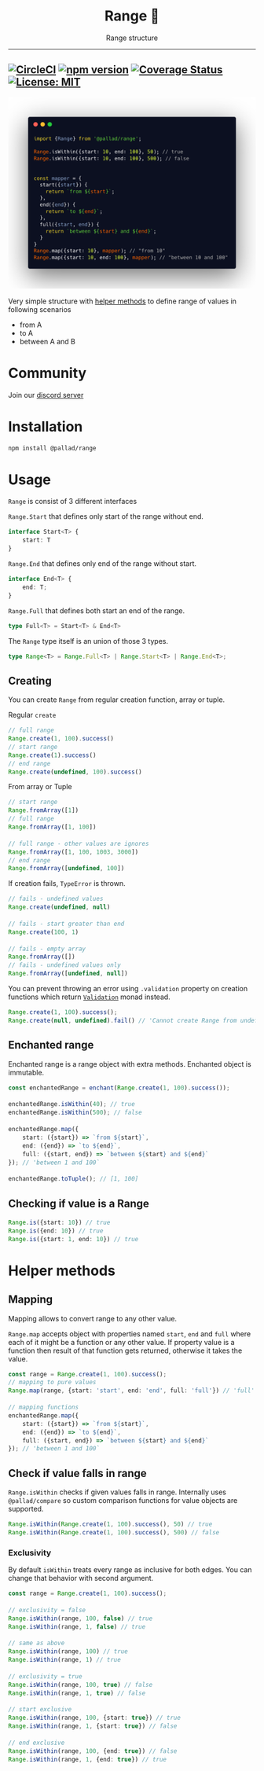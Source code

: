 <div align="center">
<h1>Range 🎯</h1>

<p>Range structure</p>
</div>

---
[![CircleCI](https://circleci.com/gh/pallad-ts/range/tree/master.svg?style=svg)](https://circleci.com/gh/pallad-ts/range/tree/master)
[![npm version](https://badge.fury.io/js/@pallad%2Frange.svg)](https://badge.fury.io/js/@pallad%2Frange)
[![Coverage Status](https://coveralls.io/repos/github/pallad-ts/range/badge.svg?branch=master)](https://coveralls.io/github/pallad-ts/range?branch=master)
[![License: MIT](https://img.shields.io/badge/License-MIT-green.svg)](https://opensource.org/licenses/MIT)
---

![Example code](./assets/intro-code.png)

Very simple structure with [helper methods](#helper-methods) to define range of values in following scenarios

* from A
* to A
* between A and B

# Community

Join our [discord server](https://discord.gg/G5tSBYbpej)

# Installation

```shell
npm install @pallad/range
```

# Usage

`Range` is consist of 3 different interfaces

`Range.Start` that defines only start of the range without end.

```typescript
interface Start<T> {
    start: T
}
```

`Range.End` that defines only end of the range without start.

```typescript
interface End<T> {
    end: T;
}
```

`Range.Full` that defines both start an end of the range.

```typescript
type Full<T> = Start<T> & End<T>
```

The `Range` type itself is an union of those 3 types.

```typescript
type Range<T> = Range.Full<T> | Range.Start<T> | Range.End<T>;  
```

## Creating

You can create `Range` from regular creation function, array or tuple.

Regular `create`
```typescript
// full range
Range.create(1, 100).success()
// start range
Range.create(1).success()
// end range
Range.create(undefined, 100).success()
```

From array or Tuple
```typescript
// start range
Range.fromArray([1])
// full range
Range.fromArray([1, 100])

// full range - other values are ignores
Range.fromArray([1, 100, 1003, 3000])
// end range
Range.fromArray([undefined, 100])

```

If creation fails, `TypeError` is thrown. 
```typescript
// fails - undefined values
Range.create(undefined, null)

// fails - start greater than end
Range.create(100, 1)

// fails - empty array
Range.fromArray([])
// fails - undefined values only
Range.fromArray([undefined, null])
```

You can prevent throwing an error using `.validation` property on creation functions which return  [`Validation`](https://github.com/monet/monet.js/blob/master/docs/VALIDATION.md) monad instead.

```typescript
Range.create(1, 100).success();
Range.create(null, undefined).fail() // 'Cannot create Range from undefined or null values'
```


## Enchanted range

Enchanted range is a range object with extra methods. Enchanted object is immutable.

```typescript
const enchantedRange = enchant(Range.create(1, 100).success());

enchantedRange.isWithin(40); // true
enchantedRange.isWithin(500); // false

enchantedRange.map({
    start: ({start}) => `from ${start}`,
    end: ({end}) => `to ${end}`,
    full: ({start, end}) => `between ${start} and ${end}`
}); // 'between 1 and 100`

enchantedRange.toTuple(); // [1, 100]
```

## Checking if value is a Range

```typescript
Range.is({start: 10}) // true
Range.is({end: 10}) // true
Range.is({start: 1, end: 10}) // true
```

# Helper methods

## Mapping

Mapping allows to convert range to any other value.

`Range.map` accepts object with properties named `start`, `end` and `full` where each of it might be a function or any
other value. If property value is a function then result of that function gets returned, otherwise it takes the value.

```typescript
const range = Range.create(1, 100).success();
// mapping to pure values
Range.map(range, {start: 'start', end: 'end', full: 'full'}) // 'full'

// mapping functions
enchantedRange.map({
    start: ({start}) => `from ${start}`,
    end: ({end}) => `to ${end}`,
    full: ({start, end}) => `between ${start} and ${end}`
}); // 'between 1 and 100`
```

## Check if value falls in range

`Range.isWithin` checks if given values falls in range. Internally uses `@pallad/compare` so custom comparison functions
for value objects are supported.

```typescript
Range.isWithin(Range.create(1, 100).success(), 50) // true
Range.isWithin(Range.create(1, 100).success(), 500) // false
```

### Exclusivity

By default `isWithin` treats every range as inclusive for both edges. You can change that behavior with second argument.

```typescript
const range = Range.create(1, 100).success();

// exclusivity = false 
Range.isWithin(range, 100, false) // true 
Range.isWithin(range, 1, false) // true

// same as above
Range.isWithin(range, 100) // true 
Range.isWithin(range, 1) // true 

// exclusivity = true 
Range.isWithin(range, 100, true) // false
Range.isWithin(range, 1, true) // false

// start exclusive 
Range.isWithin(range, 100, {start: true}) // true
Range.isWithin(range, 1, {start: true}) // false

// end exclusive 
Range.isWithin(range, 100, {end: true}) // false 
Range.isWithin(range, 1, {end: true}) // true
```
